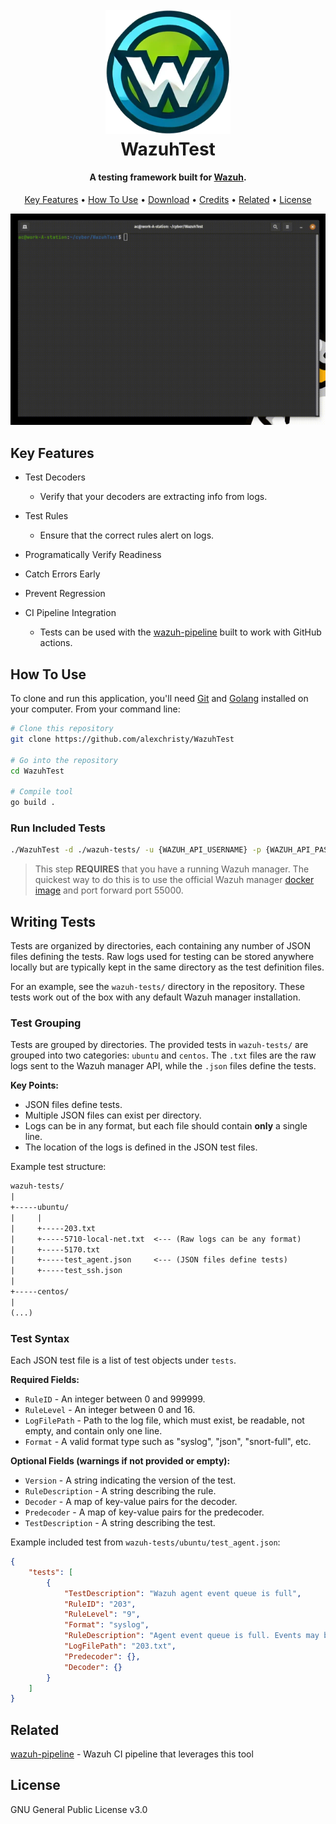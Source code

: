 
<h1 align="center">
  <br>
  <a href="http://ufsit.clubhttps://ufsit.club/teams/blue.html"><img src="https://raw.githubusercontent.com/alexchristy/WazuhTest/main/assets/img/wazuhTest.png" alt="WazuhTest" width="200"></a>
  <br>
  WazuhTest
  <br>
</h1>

<h4 align="center">A testing framework built for <a href="https://wazuh.com" target="_blank">Wazuh</a>.</h4>

<p align="center">
  <a href="#key-features">Key Features</a> •
  <a href="#how-to-use">How To Use</a> •
  <a href="#download">Download</a> •
  <a href="#credits">Credits</a> •
  <a href="#related">Related</a> •
  <a href="#license">License</a>
</p>

![screenshot](https://raw.githubusercontent.com/alexchristy/WazuhTest/main/assets/img/wazuh_test_demo.gif)

## Key Features

* Test Decoders
  - Verify that your decoders are extracting info from logs.

* Test Rules
  - Ensure that the correct rules alert on logs.

* Programatically Verify Readiness

* Catch Errors Early

* Prevent Regression

* CI Pipeline Integration
  - Tests can be used with the [wazuh-pipeline](https://github.com/alexchristy/wazuh-pipeline) built to work with GitHub actions.

## How To Use

To clone and run this application, you'll need [Git](https://git-scm.com) and [Golang](https://go.dev/) installed on your computer. From your command line:

```bash
# Clone this repository
git clone https://github.com/alexchristy/WazuhTest

# Go into the repository
cd WazuhTest

# Compile tool
go build .
```

### Run Included Tests

```bash
./WazuhTest -d ./wazuh-tests/ -u {WAZUH_API_USERNAME} -p {WAZUH_API_PASSWORD} -t 3 -v {WAZUH_MANAGER_HOSTNAME}
```

> This step **REQUIRES** that you have a running Wazuh manager. The quickest way to do this is to use the official Wazuh manager [docker image](https://hub.docker.com/r/wazuh/wazuh-manager) and port forward port 55000.

## Writing Tests

Tests are organized by directories, each containing any number of JSON files defining the tests. Raw logs used for testing can be stored anywhere locally but are typically kept in the same directory as the test definition files.

For an example, see the `wazuh-tests/` directory in the repository. These tests work out of the box with any default Wazuh manager installation.

### Test Grouping

Tests are grouped by directories. The provided tests in `wazuh-tests/` are grouped into two categories: `ubuntu` and `centos`. The `.txt` files are the raw logs sent to the Wazuh manager API, while the `.json` files define the tests.

**Key Points:**
- JSON files define tests.
- Multiple JSON files can exist per directory.
- Logs can be in any format, but each file should contain **only** a single line.
- The location of the logs is defined in the JSON test files.

Example test structure:

```txt
wazuh-tests/
|
+-----ubuntu/
|     |
|     +-----203.txt 
|     +-----5710-local-net.txt  <--- (Raw logs can be any format)
|     +-----5170.txt
|     +-----test_agent.json     <--- (JSON files define tests)
|     +-----test_ssh.json
|
+-----centos/
|
(...)
```

### Test Syntax

Each JSON test file is a list of test objects under `tests`.

**Required Fields:**
* `RuleID` - An integer between 0 and 999999.
* `RuleLevel` - An integer between 0 and 16.
* `LogFilePath` - Path to the log file, which must exist, be readable, not empty, and contain only one line.
* `Format` - A valid format type such as "syslog", "json", "snort-full", etc.

**Optional Fields (warnings if not provided or empty):**
* `Version` - A string indicating the version of the test.
* `RuleDescription` - A string describing the rule.
* `Decoder` - A map of key-value pairs for the decoder.
* `Predecoder` - A map of key-value pairs for the predecoder.
* `TestDescription` - A string describing the test.

Example included test from `wazuh-tests/ubuntu/test_agent.json`:

```json
{
    "tests": [
        {
            "TestDescription": "Wazuh agent event queue is full",
            "RuleID": "203",
            "RuleLevel": "9",
            "Format": "syslog",
            "RuleDescription": "Agent event queue is full. Events may be lost.",
            "LogFilePath": "203.txt",
            "Predecoder": {},
            "Decoder": {}
        }
    ]
}
```

## Related

[wazuh-pipeline](https://github.com/alexchristy/wazuh-pipeline) - Wazuh CI pipeline that leverages this tool

## License

GNU General Public License v3.0
